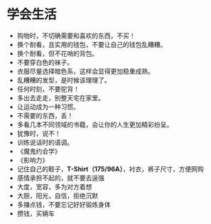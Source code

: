 学会生活
=======================

* 购物时，不切确需要和喜欢的东西，不买！
* 换个耐看，且实用的钱包，不要让自己的钱包乱糟糟。
* 换个耐看，但不花哨的背包。
* 不要穿白色的袜子。
* 衣服尽量选择暗色系，这样会显得更加稳重成熟。
* 乱糟糟的发型，是时候该理理了。
* 任何时刻，不要驼背！
* 多出去走走，别整天宅在家里。
* 让运动成为一种习惯。
* 不需要的东西，丢！
* 多看几本不同领域的书籍，会让你的人生更加精彩纷呈。
* 犹豫时，说不！
* 训练说话时的语调。
* 《魔鬼约会学》
* 《影响力》
* 记住自己的鞋子，**T-Shirt（175/96A）**，衬衣，裤子尺寸，方便网购
* 感情承担不起的，就不要去逞强
* 大度，宽容，多为对方着想
* 大胆，阳光，自信，拒绝沉默
* 多赚点钱，不要忘记好好锻炼身体
* 攒钱，买辆车
